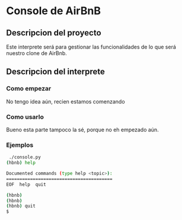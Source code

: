 # Console de AirBnB

## Descripcion del proyecto

Este interprete será para gestionar las funcionalidades de lo que será nuestro clone de AirBnb.

## Descripcion del interprete

### Como empezar

No tengo idea aún, recien estamos comenzando

### Como usarlo

Bueno esta parte tampoco la sé, porque no eh empezado aún.

### Ejemplos

```bash
 ./console.py
(hbnb) help

Documented commands (type help <topic>):
========================================
EOF  help  quit

(hbnb)
(hbnb)
(hbnb) quit
$
```
